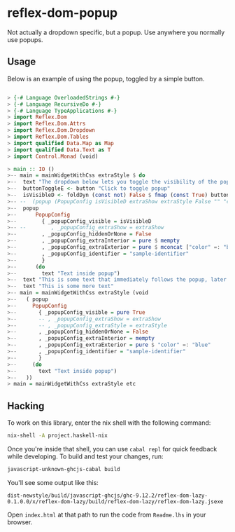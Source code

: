reflex-dom-popup
===============

Not actually a dropdown specific, but a popup. Use anywhere you normally use popups.

Usage
-----

Below is an example of using the popup, toggled by a simple button.

```haskell

> {-# Language OverloadedStrings #-}
> {-# Language RecursiveDo #-}
> {-# Language TypeApplications #-}
> import Reflex.Dom
> import Reflex.Dom.Attrs
> import Reflex.Dom.Dropdown
> import Reflex.Dom.Tables
> import qualified Data.Map as Map
> import qualified Data.Text as T
> import Control.Monad (void)

> main :: IO ()
>-- main = mainWidgetWithCss extraStyle $ do
>--  text "The dropdown below lets you toggle the visibility of the popup."
>--  buttonToggleE <- button "Click to toggle popup" 
>--  isVisibleD <- foldDyn (const not) False $ fmap (const True) buttonToggleE
>-- --  (popup (PopupConfig isVisibleD extraShow extraStyle False "" "color:blue" "sample-identifier" (pure [()])) (const $ fmap (pure @[]) $ text "Text inside popup"))
>--  popup
>--      PopupConfig
>--        { _popupConfig_visible = isVisibleD
>-- --        , _popupConfig_extraShow = extraShow
>--        , _popupConfig_hiddenOrNone = False
>--        , _popupConfig_extraInterior = pure $ mempty
>--        , _popupConfig_extraExterior = pure $ mconcat ["color" =: "blue", "-webkit-animation" =: "fadeIn 1s", "animation" =: "fadeIn 1s"]
>--        , _popupConfig_identifier = "sample-identifier"
>--        }
>--      (do
>--        text "Text inside popup")
>--  text "This is some text that immediately follows the popup, later in the page"
>--  text "This is some more text"
>-- main = mainWidgetWithCss extraStyle (void
>--   ( popup
>--     PopupConfig
>--       { _popupConfig_visible = pure True
>--       -- , _popupConfig_extraShow = extraShow
>--       -- , _popupConfig_extraStyle = extraStyle
>--       , _popupConfig_hiddenOrNone = False
>--       , _popupConfig_extraInterior = mempty
>--       , _popupConfig_extraExterior = pure $ "color" =: "blue"
>--       , _popupConfig_identifier = "sample-identifier"
>--       }
>--     (do
>--       text "Text inside popup")
>--   ))
> main = mainWidgetWithCss extraStyle etc


```


Hacking
-------

To work on this library, enter the nix shell with the following command:

```bash
nix-shell -A project.haskell-nix
```

Once you're inside that shell, you can use `cabal repl` for quick feedback
while developing. To build and test your changes, run:

```bash
javascript-unknown-ghcjs-cabal build
```

You'll see some output like this:

```
dist-newstyle/build/javascript-ghcjs/ghc-9.12.2/reflex-dom-lazy-0.1.0.0/x/reflex-dom-lazy/build/reflex-dom-lazy/reflex-dom-lazy.jsexe
```

Open `index.html` at that path to run the code from `Readme.lhs` in your browser.
